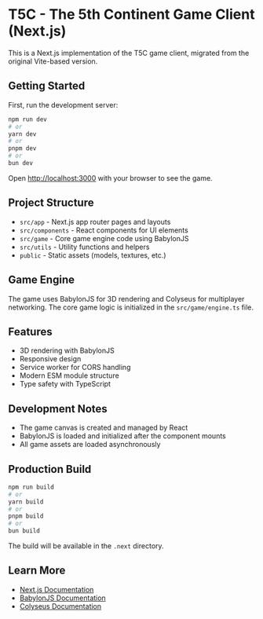 # T5C - The 5th Continent Game Client (Next.js)

This is a Next.js implementation of the T5C game client, migrated from the original Vite-based version.

## Getting Started

First, run the development server:

```bash
npm run dev
# or
yarn dev
# or
pnpm dev
# or
bun dev
```

Open [http://localhost:3000](http://localhost:3000) with your browser to see the game.

## Project Structure

- `src/app` - Next.js app router pages and layouts
- `src/components` - React components for UI elements
- `src/game` - Core game engine code using BabylonJS
- `src/utils` - Utility functions and helpers
- `public` - Static assets (models, textures, etc.)

## Game Engine

The game uses BabylonJS for 3D rendering and Colyseus for multiplayer networking. The core game logic is initialized in the `src/game/engine.ts` file.

## Features

- 3D rendering with BabylonJS
- Responsive design
- Service worker for CORS handling
- Modern ESM module structure
- Type safety with TypeScript

## Development Notes

- The game canvas is created and managed by React
- BabylonJS is loaded and initialized after the component mounts
- All game assets are loaded asynchronously

## Production Build

```bash
npm run build
# or
yarn build
# or
pnpm build
# or
bun build
```

The build will be available in the `.next` directory.

## Learn More

- [Next.js Documentation](https://nextjs.org/docs)
- [BabylonJS Documentation](https://doc.babylonjs.com/)
- [Colyseus Documentation](https://docs.colyseus.io/) 